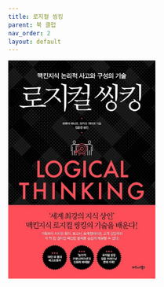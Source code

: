 ```yaml
---
title: 로지컬 씽킹
parent: 북 클럽
nav_order: 2
layout: default
---
```


<img src="../../assets/images/book-1.jpg" alt="로지컬 씽킹" width="300px">
